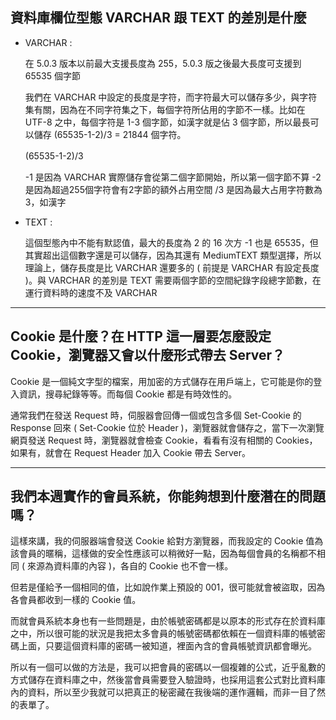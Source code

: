 ## 資料庫欄位型態 VARCHAR 跟 TEXT 的差別是什麼

- VARCHAR : 

    在 5.0.3 版本以前最大支援長度為 255，5.0.3 版之後最大長度可支援到 65535 個字節
    
    我們在 VARCHAR 中設定的長度是字符，而字符最大可以儲存多少，與字符集有關，因為在不同字符集之下，每個字符所佔用的字節不一樣。比如在 UTF-8 之中，每個字符是 1-3 個字節，如漢字就是佔 3 個字節，所以最長可以儲存 (65535-1-2)/3 = 21844 個字符。

    (65535-1-2)/3　

    -1 是因為 VARCHAR 實際儲存會從第二個字節開始，所以第一個字節不算
    -2 是因為超過255個字符會有2字節的額外占用空間
    /3 是因為最大占用字符數為 3，如漢字


- TEXT : 

    這個型態內中不能有默認值，最大的長度為 2 的 16 次方 -1 也是 65535，但其實超出這個數字還是可以儲存，因為其還有 MediumTEXT 類型選擇，所以理論上，儲存長度是比 VARCHAR 還要多的 ( 前提是 VARCHAR 有設定長度 )。與 VARCHAR 的差別是 TEXT 需要兩個字節的空間紀錄字段總字節數，在運行資料時的速度不及 VARCHAR

    
---


## Cookie 是什麼？在 HTTP 這一層要怎麼設定 Cookie，瀏覽器又會以什麼形式帶去 Server？

Cookie 是一個純文字型的檔案，用加密的方式儲存在用戶端上，它可能是你的登入資訊，搜尋紀錄等等。而每個 Cookie 都是有時效性的。

通常我們在發送 Request 時，伺服器會回傳一個或包含多個 Set-Cookie 的 Response 回來 ( Set-Cookie 位於 Header )，瀏覽器就會儲存之，當下一次瀏覽網頁發送 Request 時，瀏覽器就會檢查 Cookie，看看有沒有相關的 Cookies，如果有，就會在 Request Header 加入 Cookie 帶去 Server。

---


## 我們本週實作的會員系統，你能夠想到什麼潛在的問題嗎？

這樣來講，我的伺服器端會發送 Cookie 給對方瀏覽器，而我設定的 Cookie 值為該會員的暱稱，這樣做的安全性應該可以稍微好一點，因為每個會員的名稱都不相同 ( 來源為資料庫的內容 )，各自的 Cookie 也不會一樣。

但若是僅給予一個相同的值，比如說作業上預設的 001，很可能就會被盜取，因為各會員都收到一樣的 Cookie 值。

而就會員系統本身也有一些問題是，由於帳號密碼都是以原本的形式存在於資料庫之中，所以很可能的狀況是我把太多會員的帳號密碼都依賴在一個資料庫的帳號密碼上面，只要這個資料庫的密碼一被知道，裡面內含的會員帳號資訊都會曝光。

所以有一個可以做的方法是，我可以把會員的密碼以一個複雜的公式，近乎亂數的方式儲存在資料庫之中，然後當會員需要登入驗證時，也採用這套公式對比資料庫內的資料，所以至少我就可以把真正的秘密藏在我後端的運作邏輯，而非一目了然的表單了。


